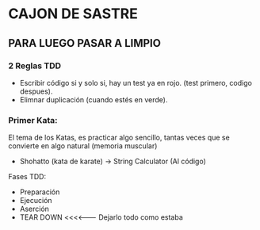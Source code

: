 # CAJON DE SASTRE
## PARA LUEGO PASAR A LIMPIO

### 2 Reglas TDD
- Escribir código si y solo si, hay un test ya en rojo. (test primero, codigo despues).
- Elimnar duplicación (cuando estés en verde).


### Primer Kata:

El tema de los Katas, es practicar algo sencillo, tantas veces que se convierte en algo natural (memoria muscular)
- Shohatto (kata de karate) -> String Calculator (Al código)


Fases TDD:
- Preparación
- Ejecución
- Aserción
- TEAR DOWN <<<<--- Dejarlo todo como estaba

